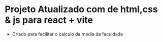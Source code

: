 # Projeto Atualizado com de html,css & js para react + vite

- Criado para facilitar o calculo da média da faculdade